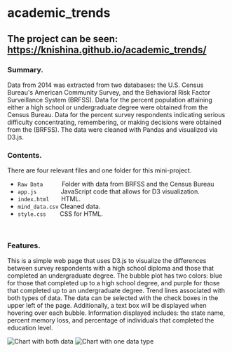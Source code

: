 # academic_trends
## The project can be seen: https://knishina.github.io/academic_trends/

### Summary.
Data from 2014 was extracted from two databases: the U.S. Census Bureau's American Community Survey, and the Behavioral Risk Factor Surveillance System (BRFSS). Data for the percent population attaining either a high school or undergraduate degree were obtained from the Census Bureau. Data for the percent survey respondents indicating serious difficulty concentrating, remembering, or making decisions were obtained from the (BRFSS).  The data were cleaned with Pandas and visualized via D3.js.

### Contents.
There are four relevant files and one folder for this mini-project.
- `Raw Data` &nbsp; &nbsp; &nbsp; &nbsp; &nbsp; Folder with data from BRFSS and the Census Bureau
- `app.js` &nbsp; &nbsp; &nbsp; &nbsp; &nbsp; &nbsp; &nbsp;JavaScript code that allows for D3 visualization.
- `index.html` &nbsp; &nbsp; &nbsp; HTML.
- `mind_data.csv` Cleaned data.
- `style.css` &nbsp; &nbsp; &nbsp; &nbsp;CSS for HTML.

<br />

### Features.
This is a simple web page that uses D3.js to visualize the differences between survey respondents with a high school diploma and those that completed an undergraduate degree.  The bubble plot has two colors: blue for those that completed up to a high school degree, and purple for those that completed up to an undergraduate degree.  Trend lines associated with both types of data.  The data can be selected with the check boxes in the upper left of the page.  Additionally, a text box will be displayed when hovering over each bubble.  Information displayed includes: the state name, percent memory loss, and percentage of individuals that completed the education level.

![Chart with both data]()
![Chart with one data type]()
